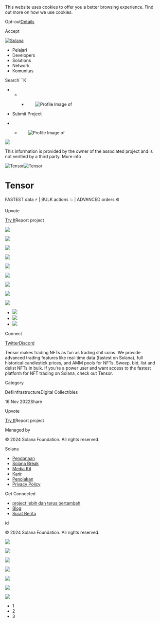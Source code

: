 This website uses cookies to offer you a better browsing experience. Find out
more on how we use cookies.

Opt-out[Details](/id/privacy-policy#collection-of-information)

Accept

[![Solana](/_next/static/media/logotype.e4df684f.svg)](/id)

  * Pelajari
  * Developers
  * Solutions
  * Network
  * Komunitas

Search```K`

  *   *   * ![](data:image/svg+xml,%3csvg%20xmlns=%27http://www.w3.org/2000/svg%27%20version=%271.1%27%20width=%2728%27%20height=%2728%27/%3e)![Profile Image of ](/_next/static/media/ecosystem_user.7ebb52fa.svg)

  * Submit Project
  *   * ![](data:image/svg+xml,%3csvg%20xmlns=%27http://www.w3.org/2000/svg%27%20version=%271.1%27%20width=%2728%27%20height=%2728%27/%3e)![Profile Image of ](/_next/static/media/ecosystem_user.7ebb52fa.svg)

![](/_next/image?url=%2F_next%2Fstatic%2Fmedia%2Fhero.631479cd.png&w=3840&q=75)

This information is provided by the owner of the associated project and is not
verified by a third party. More info

![Tensor](/_next/image?url=%2Fapi%2Fprojectimg%2Fclaj7nrkg004208mee5ted6l5%3Ftype%3DLOGO&w=3840&q=75)![Tensor](/_next/image?url=%2Fapi%2Fprojectimg%2Fclaj7nrkg004208mee5ted6l5%3Ftype%3DLOGO&w=3840&q=75)

# Tensor

FASTEST data ⚡️ | BULK actions 💥 | ADVANCED orders ⚙️

Upvote

[Try It](https://www.tensor.trade)Report project

![](/api/projectimg/claj7nrkg004208mee5ted6l5?type=IMG&number=0)

![](/api/projectimg/claj7nrkg004208mee5ted6l5?type=IMG&number=1)

![](/api/projectimg/claj7nrkg004208mee5ted6l5?type=IMG&number=2)

![](/api/projectimg/claj7nrkg004208mee5ted6l5?type=IMG&number=0)

![](/api/projectimg/claj7nrkg004208mee5ted6l5?type=IMG&number=1)

![](/api/projectimg/claj7nrkg004208mee5ted6l5?type=IMG&number=2)

![](/api/projectimg/claj7nrkg004208mee5ted6l5?type=IMG&number=0)

![](/api/projectimg/claj7nrkg004208mee5ted6l5?type=IMG&number=1)

![](/api/projectimg/claj7nrkg004208mee5ted6l5?type=IMG&number=2)

  * ![](/_next/image?url=%2Fapi%2Fprojectimg%2Fclaj7nrkg004208mee5ted6l5%3Ftype%3DIMG%26number%3D0&w=3840&q=75)
  * ![](/_next/image?url=%2Fapi%2Fprojectimg%2Fclaj7nrkg004208mee5ted6l5%3Ftype%3DIMG%26number%3D1&w=3840&q=75)
  * ![](/_next/image?url=%2Fapi%2Fprojectimg%2Fclaj7nrkg004208mee5ted6l5%3Ftype%3DIMG%26number%3D2&w=3840&q=75)

Connect

[Twitter](https://twitter.com/tensor_hq)[Discord](https://discord.com/invite/a8spfqxEpC)

Tensor makes trading NFTs as fun as trading shit coins. We provide advanced
trading features like real-time data (fastest on Solana), full historical
candlestick prices, and AMM pools for NFTs. Sweep, bid, list and delist NFTs
in bulk. If you're a power user and want access to the fastest platform for
NFT trading on Solana, check out Tensor.

Category

DefiInfrastructureDigital Collectibles

16 Nov 2022Share

Upvote

[Try It](https://www.tensor.trade)Report project

Managed by

[](/id)

[](/youtube)[](/twitter)[](/discord)[](/reddit)[](/github)[](/telegram)

© 2024 Solana Foundation. All rights reserved.

Solana

  * [Pendanaan](https://solana.org/grants)
  * [Solana Break](https://break.solana.com/)
  * [Media Kit](/id/branding)
  * [Karir](https://jobs.solana.com/)
  * [Penolakan](/id/tos)
  * [Privacy Policy](/id/privacy-policy)

Get Connected

  * [project lebih dan terus bertambah](/id/ecosystem)
  * [Blog](/id/news)
  * [Surat Berita](/id/newsletter)

id

© 2024 Solana Foundation. All rights reserved.

![](/api/projectimg/claj7nrkg004208mee5ted6l5?type=IMG&number=2)

![](/api/projectimg/claj7nrkg004208mee5ted6l5?type=IMG&number=0)

![](/api/projectimg/claj7nrkg004208mee5ted6l5?type=IMG&number=1)

![](/api/projectimg/claj7nrkg004208mee5ted6l5?type=IMG&number=2)

![](/api/projectimg/claj7nrkg004208mee5ted6l5?type=IMG&number=0)

![](/api/projectimg/claj7nrkg004208mee5ted6l5?type=IMG&number=1)

![](/api/projectimg/claj7nrkg004208mee5ted6l5?type=IMG&number=2)

  * 1
  * 2
  * 3

